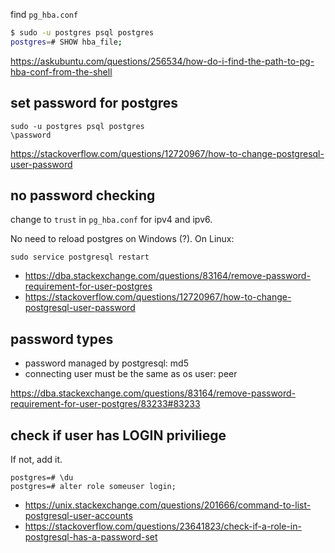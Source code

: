 find `pg_hba.conf`

```bash
$ sudo -u postgres psql postgres
postgres=# SHOW hba_file;
```

https://askubuntu.com/questions/256534/how-do-i-find-the-path-to-pg-hba-conf-from-the-shell

## set password for postgres

```
sudo -u postgres psql postgres
\password
```

https://stackoverflow.com/questions/12720967/how-to-change-postgresql-user-password

## no password checking

change to `trust` in `pg_hba.conf` for ipv4 and ipv6.

No need to reload postgres on Windows (?). On Linux:

`sudo service postgresql restart`

- https://dba.stackexchange.com/questions/83164/remove-password-requirement-for-user-postgres
- https://stackoverflow.com/questions/12720967/how-to-change-postgresql-user-password

## password types

- password managed by postgresql: md5
- connecting user must be the same as os user: peer

https://dba.stackexchange.com/questions/83164/remove-password-requirement-for-user-postgres/83233#83233

## check if user has LOGIN priviliege

If not, add it.

```psql
postgres=# \du
postgres=# alter role someuser login;
```

- https://unix.stackexchange.com/questions/201666/command-to-list-postgresql-user-accounts
- https://stackoverflow.com/questions/23641823/check-if-a-role-in-postgresql-has-a-password-set
